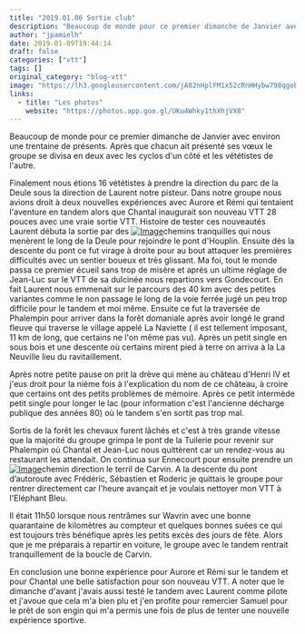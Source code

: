 ```yaml
---
title: "2019.01.06 Sortie club"
description: "Beaucoup de monde pour ce premier dimanche de Janvier avec environ une trentaine de présents. Après que chacun ait présenté ses vœux le groupe se divisa en deux avec les cyclos d'un côté et les vététistes de l'autre."
author: "jpamielh"
date: 2019-01-09T19:44:14
draft: false
categories: ["vtt"]
tags: []
original_category: "blog-vtt"
image: "https://lh3.googleusercontent.com/jA82nHplFM1x52cRnHHybw798qgobf_GqKcjRJCK_UkPrNDVAidXlQEPxD3shoHp6E-uA2RWTpL41Dxcd9Pcz6_p5ORrLP4gEC5WKveRVY7z_OPiZMazyMecK1sUyfStcquDr1YSg70UhoJlZyWdfLfzyAlrPz-KyqBbUiyAEJbQGRTntVjZVjgUPzSRPFM3WXhzZIF62NFHH-XFK0Huzqp7dcSaQ45j0-qGS_px-FKVuyNFYOvb1qKV5f5-ecKI6XNlbwdDSd0urFWomuxgd1Uaqyq906QkbZbJ6csivw5F1eEVlRTZIUHPZbebQSA6sBPRcqA20KfO7FRkmV_7i82Lt25VveDSJFI89M6lRsYZvcU7FXLt2XeMmM1LYFMLEbCd0vqZIz09leqt-jCC2TDHAG0jZ1KUr4Wn-xek8eVTRi9MlHIuMSs374MWhcCbyIYLWs_kbCRYNXWnxS-FN5oeE1BxokQAO3n96-Lwjt9WzX-F89HnRfTTZXvt923EZ4ljXLWZ0tS9aUv6mGpfemJQRXxnv38kWRxKIZXiBfHuNOs7JhuZGOA0O_nH-rT6_EDqkQv0HCJLq-gRX7v0U0ETcge6GruqnHnaQ23ddfVer0IIYPyoRbJ3WUMd_-TIqMndz8OLAgJCRyg7qH3_5EqiMw=w1024-h768-no"
links:
  - title: "Les photos"
    website: "https://photos.app.goo.gl/UKu4Whky1thXhjVX8"
---
```


Beaucoup de monde pour ce premier dimanche de Janvier avec environ une trentaine de présents. Après que chacun ait présenté ses vœux le groupe se divisa en deux avec les cyclos d'un côté et les vététistes de l'autre.

<!--more-->

Finalement nous étions 16 vététistes à prendre la direction du parc de la Deule sous la direction de Laurent notre pisteur. Dans notre groupe nous avions droit à deux nouvelles expériences avec Aurore et Rémi qui tentaient l'aventure en tandem alors que Chantal inaugurait son nouveau VTT 28 pouces avec une vraie sortie VTT. Histoire de tester ces nouveautés Laurent débuta la sortie par des [![Image](https://lh3.googleusercontent.com/IZpzwrIrgsHtZbnweHi84Egyzis3bk5PT7VRIKft4XD7nN1Tz0cCovRd_ooOEK_mAuH1yr31T46LEZ_3teFLgIzxyx1TobaP-R6zpvDppcR_7H_bCk1XNTgHarXjXNxAHFlN5OrP5vTfSYi9rXUzaHrV0nDn3rPZ4niLjpi19iMMDmGw9Oz-g0ghcXBv1UpqMHQsORcJvYGa4vCuEtMdr_gQbdzYcdCw6ljD1CPr1wviKWLkt06-68KKSV_DQn4CXpjBB-c1ECGkxdLmjMFprQsTJZMjFlWOF2_EpyExQPloPomvq8affA4hTIxgc4rSBubfooABnJhTiBaBH241Kose1H-s7GatCn5vJo1QM6zS_-H2nyGG4CWzl7pXHrSLFOTQP2m_dVt3M87X6GWY-VTlccHSacVclGFI556DuhkBpNZPK2mnS5Ycxl5zRZ-KZDJeBsNmOk9uIVVHMhDItHr0T_9Arl_akxG7jNkxvXVIxdaonSeiZFv0veuBfL-oaaRw13q6eJtktb1ZNQnabDOFShKVNiKFavJrRuCw2mdmyWwjanjXD949PDMm3-urWW4GpPEwkV_MONSR3hFPFTm9_YNB2tbJQdQoZQT7NIbu-vLLtZu6luJU6PgguyxBwC1cno0XQXAAplO2P3Q0RzMhG67f-ItnpxWu1UWaTuG_99DukjIx4tuvORhL15VKsdbw_j-Nl23aCpp8Fn8=w1024-h768-no)](https://lh3.googleusercontent.com/IZpzwrIrgsHtZbnweHi84Egyzis3bk5PT7VRIKft4XD7nN1Tz0cCovRd_ooOEK_mAuH1yr31T46LEZ_3teFLgIzxyx1TobaP-R6zpvDppcR_7H_bCk1XNTgHarXjXNxAHFlN5OrP5vTfSYi9rXUzaHrV0nDn3rPZ4niLjpi19iMMDmGw9Oz-g0ghcXBv1UpqMHQsORcJvYGa4vCuEtMdr_gQbdzYcdCw6ljD1CPr1wviKWLkt06-68KKSV_DQn4CXpjBB-c1ECGkxdLmjMFprQsTJZMjFlWOF2_EpyExQPloPomvq8affA4hTIxgc4rSBubfooABnJhTiBaBH241Kose1H-s7GatCn5vJo1QM6zS_-H2nyGG4CWzl7pXHrSLFOTQP2m_dVt3M87X6GWY-VTlccHSacVclGFI556DuhkBpNZPK2mnS5Ycxl5zRZ-KZDJeBsNmOk9uIVVHMhDItHr0T_9Arl_akxG7jNkxvXVIxdaonSeiZFv0veuBfL-oaaRw13q6eJtktb1ZNQnabDOFShKVNiKFavJrRuCw2mdmyWwjanjXD949PDMm3-urWW4GpPEwkV_MONSR3hFPFTm9_YNB2tbJQdQoZQT7NIbu-vLLtZu6luJU6PgguyxBwC1cno0XQXAAplO2P3Q0RzMhG67f-ItnpxWu1UWaTuG_99DukjIx4tuvORhL15VKsdbw_j-Nl23aCpp8Fn8=w1024-h768-no)chemins tranquilles qui nous menèrent le long de la Deule pour rejoindre le pont d'Houplin. Ensuite dès la descente du pont ce fut virage à droite pour au bout attaquer les premières difficultés avec un sentier boueux et très glissant. Ma foi, tout le monde passa ce premier écueil sans trop de misère et après un ultime réglage de Jean-Luc sur le VTT de sa dulcinée nous repartions vers Gondecourt. En fait Laurent nous emmenait sur le parcours des 40 km avec des petites variantes comme le non passage le long de la voie ferrée jugé un peu trop difficile pour le tandem et moi même. Ensuite ce fut la traversée de Phalempin pour arriver dans la forêt domaniale après avoir longé le grand fleuve qui traverse le village appelé La Naviette ( il est tellement imposant, 11 km de long, que certains ne l'on même pas vu). Après un petit single en sous bois et une descente où certains mirent pied à terre on arriva à la La Neuville lieu du ravitaillement.

Après notre petite pause on prit la drève qui mène au château d'Henri IV et j'eus droit pour la nième fois à l'explication du nom de ce château, à croire que certains ont des petits problèmes de mémoire. Après ce petit intermède petit single pour longer le lac (pour information c'est l'ancienne décharge publique des années 80) où le tandem s'en sortit pas trop mal.

Sortis de la forêt les chevaux furent lâchés et c'est à très grande vitesse que la majorité du groupe grimpa le pont de la Tuilerie pour revenir sur Phalempin où Chantal et Jean-Luc nous quittèrent car un rendez-vous au restaurant les attendait. On continua sur Ennecourt pour ensuite prendre un [![Image](https://lh3.googleusercontent.com/oS7pkZwRoxw5fweBrbULiJUe1rMFzO90wW5PCyoiJSt52fkmr5hsyas3xkY142u5n5QrztWezBuCA3epIDRY2Md0ug92rTnSu1GITVdeef2mffVssTeg83T-8W-heUCch01XfMsUg_YPodUE2zo_jCjLvxRxQI_W2mtNKn9uaeUiJoxIsIj0N7ecTPT8W5BDHkrMqzK3j4z3r7pEKmndwARwhw7UR4x7iojafGcl3Qu_vMEV4eBNf3ezJPeFTtubZcEKJ2xKRI-sDMQHSU8QmYTauvmzZjvNDj1pO0dU1dqq7hrRpeZHxO20jzmZstNemyxqbwRLJygwmm6Hdg_cadODYomwS5_K1J4b1P17MP4E-sSBxKRgZMAUd3bY3vwaz2VqOnsXz_eh7PwC3XGY5f5MD5SuBO8YHKauertUBIHTKwSRC5ekvJe0ENem-AfV5rTPF0yjJbsNiUyghu1bucHi6nvRRpPbupfnbA1YAirwuqMfbEpokT-1i10kzRqvNplCzTeALH3NXB7FG4d5a1RFJNEOn8laCFuDu70Pv-5h8LaKIiEqJyRSgaG1vg1JKqUkd573-XSQiMDTZzIxK3JVnxNSKWi8Bl5bJvqJ5jzW-PSL-9BwlmVSySseZaA3ot9kpSEqAkk_BU2v5wVHkDfImrYpnl8UgKFjACV5qVNYCoNz-DniYkh0AjT8UXuer5oc4lltdXZ3Sp5VIuU=w1024-h768-no)](https://lh3.googleusercontent.com/oS7pkZwRoxw5fweBrbULiJUe1rMFzO90wW5PCyoiJSt52fkmr5hsyas3xkY142u5n5QrztWezBuCA3epIDRY2Md0ug92rTnSu1GITVdeef2mffVssTeg83T-8W-heUCch01XfMsUg_YPodUE2zo_jCjLvxRxQI_W2mtNKn9uaeUiJoxIsIj0N7ecTPT8W5BDHkrMqzK3j4z3r7pEKmndwARwhw7UR4x7iojafGcl3Qu_vMEV4eBNf3ezJPeFTtubZcEKJ2xKRI-sDMQHSU8QmYTauvmzZjvNDj1pO0dU1dqq7hrRpeZHxO20jzmZstNemyxqbwRLJygwmm6Hdg_cadODYomwS5_K1J4b1P17MP4E-sSBxKRgZMAUd3bY3vwaz2VqOnsXz_eh7PwC3XGY5f5MD5SuBO8YHKauertUBIHTKwSRC5ekvJe0ENem-AfV5rTPF0yjJbsNiUyghu1bucHi6nvRRpPbupfnbA1YAirwuqMfbEpokT-1i10kzRqvNplCzTeALH3NXB7FG4d5a1RFJNEOn8laCFuDu70Pv-5h8LaKIiEqJyRSgaG1vg1JKqUkd573-XSQiMDTZzIxK3JVnxNSKWi8Bl5bJvqJ5jzW-PSL-9BwlmVSySseZaA3ot9kpSEqAkk_BU2v5wVHkDfImrYpnl8UgKFjACV5qVNYCoNz-DniYkh0AjT8UXuer5oc4lltdXZ3Sp5VIuU=w1024-h768-no)chemin direction le terril de Carvin. A la descente du pont d’autoroute avec Frédéric, Sébastien et Roderic je quittais le groupe pour rentrer directement car l'heure avançait et je voulais nettoyer mon VTT à l'Eléphant Bleu. 

Il était 11h50 lorsque nous rentrâmes sur Wavrin avec une bonne quarantaine de kilomètres au compteur et quelques bonnes suées ce qui est toujours très bénéfique après les petits excès des jours de fête. Alors que je me préparais à repartir en voiture, le groupe avec le tandem rentrait tranquillement de la boucle de Carvin.

En conclusion une bonne expérience pour Aurore et Rémi sur le tandem et pour Chantal une belle satisfaction pour son nouveau VTT. A noter que le dimanche d'avant j'avais aussi testé le tandem avec Laurent comme pilote et j'avoue que cela m'a bien plu et j'en profite pour remercier Samuel pour le prêt de son engin qui m'a permis une fois de plus de tenter une nouvelle expérience sportive.